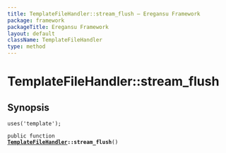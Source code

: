 ```yaml
---
title: TemplateFileHandler::stream_flush — Eregansu Framework
package: framework
packageTitle: Eregansu Framework
layout: default
className: TemplateFileHandler
type: method
---
```


# TemplateFileHandler::stream_flush

## Synopsis

<code>uses('template');</code>

<code>public function <b><a href="TemplateFileHandler">TemplateFileHandler</a>::stream_flush</b>()</code>

